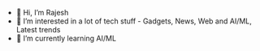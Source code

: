 - 👋 Hi, I’m Rajesh
- 👀 I’m interested in a lot of tech stuff - Gadgets, News, Web and AI/ML, Latest trends
- 🌱 I’m currently learning AI/ML

<!---
- 💞️ I’m looking to collaborate on 
- 📫 How to reach me ...
letsbuild-with-rajesh/letsbuild-with-rajesh is a ✨ special ✨ repository because its `README.md` (this file) appears on your GitHub profile.
You can click the Preview link to take a look at your changes.
--->
